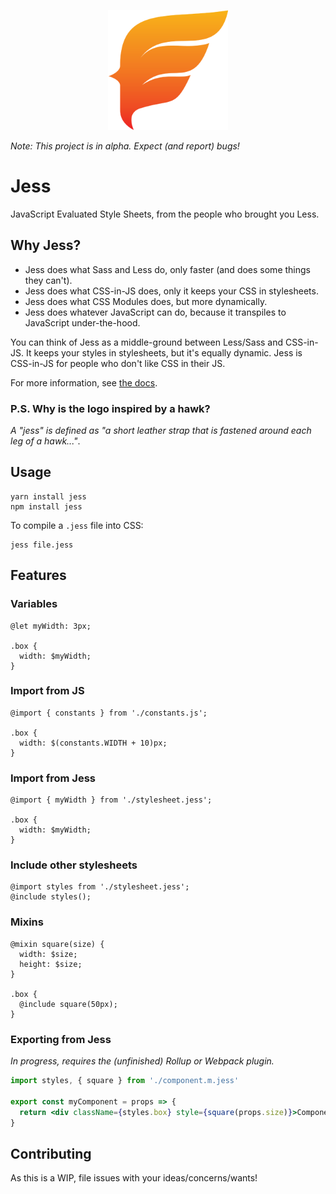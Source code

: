 <p style="text-align: center"><img width="192" src="https://raw.githubusercontent.com/jesscss/jess/master/packages/docs/static/img/android-chrome-192x192.png"></p>

_Note: This project is in alpha. Expect (and report) bugs!_
# Jess
JavaScript Evaluated Style Sheets, from the people who brought you Less.

## Why Jess?

* Jess does what Sass and Less do, only faster (and does some things they can't).
* Jess does what CSS-in-JS does, only it keeps your CSS in stylesheets.
* Jess does what CSS Modules does, but more dynamically.
* Jess does whatever JavaScript can do, because it transpiles to JavaScript under-the-hood.

You can think of Jess as a middle-ground between Less/Sass and CSS-in-JS. It keeps your styles in stylesheets, but it's equally dynamic. Jess is CSS-in-JS for people who don't like CSS in their JS.

For more information, see [the docs](https://jesscss.github.io/docs/).

### P.S. Why is the logo inspired by a hawk?

_A "jess" is defined as "a short leather strap that is fastened around each leg of a hawk..."_.

## Usage
```
yarn install jess
npm install jess
```
To compile a `.jess` file into CSS:
```
jess file.jess
```

## Features

### Variables
```less
@let myWidth: 3px;

.box {
  width: $myWidth;
}
```
### Import from JS
```less
@import { constants } from './constants.js';

.box {
  width: $(constants.WIDTH + 10)px;
}
```

### Import from Jess
```less
@import { myWidth } from './stylesheet.jess';

.box {
  width: $myWidth;
}
```

### Include other stylesheets
```less
@import styles from './stylesheet.jess';
@include styles();
```

### Mixins
```less
@mixin square(size) {
  width: $size;
  height: $size;
}

.box {
  @include square(50px);
}
```

### Exporting from Jess
_In progress, requires the (unfinished) Rollup or Webpack plugin._
```jsx
import styles, { square } from './component.m.jess'

export const myComponent = props => {
  return <div className={styles.box} style={square(props.size)}>Component</div>
}
```


## Contributing
As this is a WIP, file issues with your ideas/concerns/wants!
